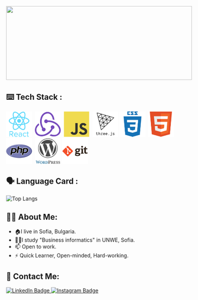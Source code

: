 <div id="header" align="center">
  <img src="https://media.giphy.com/media/kyrJ19nyVQHyE/giphy.gif" width=100% height=200px/>
</div>


## ⌨️ Tech Stack :
<div id="test" align="left">
  <img src="https://github.com/devicons/devicon/blob/master/icons/react/react-original-wordmark.svg" title="React" alt="React" width="70" height="70"/>&nbsp;  
  <img src="https://github.com/devicons/devicon/blob/master/icons/redux/redux-original.svg" title="React" alt="React" width="70" height="70"/>&nbsp; 
  <img src="https://github.com/devicons/devicon/blob/master/icons/javascript/javascript-original.svg" title="JavaScript" alt="JavaScript" width="70" height="70"/>&nbsp;
  <img src="https://github.com/devicons/devicon/blob/master/icons/threejs/threejs-original-wordmark.svg" title=ThreeJs" **alt="ThreeJs" width="70" height="70"/>
  <img src="https://github.com/devicons/devicon/blob/master/icons/css3/css3-plain-wordmark.svg"  title="CSS3" alt="CSS" width="70" height="70"/>&nbsp;
  <img src="https://github.com/devicons/devicon/blob/master/icons/html5/html5-original.svg" title="HTML5" alt="HTML" width="70" height="70"/>&nbsp;
  <img src="https://github.com/devicons/devicon/blob/master/icons/php/php-original.svg" title="PHP" alt="PHP" width="70" height="70"/>&nbsp;   
  <img src="https://github.com/devicons/devicon/blob/master/icons/wordpress/wordpress-original.svg" title="Wordpress" **alt="Wordpress" width="70" height="70"/>
  <img src="https://github.com/devicons/devicon/blob/master/icons/git/git-original-wordmark.svg" title="Git" **alt="Git" width="70" height="70"/>
</div>

## 🗣️ Language Card :
![Top Langs](https://github-readme-stats.vercel.app/api/top-langs/?username=TheHero9&repo=github-readme-stats&layout=compact&theme=dark&border_radius=15)




## 🙍‍♂️ About Me:
- 🏠I live in Sofia, Bulgaria.
- 👨‍🎓I study "Business informatics" in UNWE, Sofia.
- 📫 Open to work.
- ⚡ Quick Learner, Open-minded, Hard-working.

## 💌 Contact Me:
<div id="badges">
  <a href="https://www.linkedin.com/in/demetrios-vlassis/">
    <img src="https://img.shields.io/badge/LinkedIn-blue?style=for-the-badge&logo=linkedin&logoColor=white" width=200px alt="LinkedIn Badge"/>
  </a>

 
  <a href="https://www.instagram.com/dimi.v.9/">
    <img src="https://img.shields.io/badge/Instagram-purple?style=for-the-badge&logo=instagram&logoColor=white" width=220px alt="Instagram Badge"/>
  </a>
</div>

